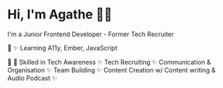 # Hi, I'm Agathe 👩‍💻

I'm a Junior Frontend Developer - Former Tech Recruiter

🧠 ✨ Learning A11y, Ember, JavaScript

💪 🎇  Skilled in Tech Awareness ✨ Tech Recruiting ✨ Communication & Organisation ✨ Team Building ✨ Content Creation w/ Content writing & Audio Podcast ✨
